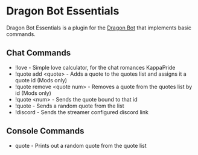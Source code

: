 Dragon Bot Essentials
=====================
Dragon Bot Essentials is a plugin for the [Dragon Bot](https://github.com/Dragovorn/dragon-bot-twitch "Dragon Bot's Github") that implements basic commands.

Chat Commands
-------------
- !love - Simple love calculator, for the chat romances KappaPride  
- !quote add \<quote\> - Adds a quote to the quotes list and assigns it a quote id (Mods only)  
- !quote remove \<quote num\> - Removes a quote from the quotes list by id (Mods only)  
- !quote \<num\> - Sends the quote bound to that id  
- !quote - Sends a random quote from the list  
- !discord - Sends the streamer configured discord link

Console Commands
----------------
- quote - Prints out a random quote from the quote list  